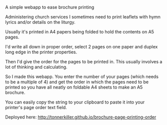 A simple webapp to ease brochure printing

Administering church services I sometimes need to print leaflets with hymn lyrics and/or details on the liturgy.

Usually it's printed in A4 papers being folded to hold the contents on A5 pages.

I'd write all down in proper order, select 2 pages on one paper and duplex long edge in the printer properties.

Then I'd give the order for the pages to be printed in. This usually involves a lot of thinking and calculating.

So I made this webapp. You enter the number of your pages (which needs to be a multiple of 4) and get the order in which the pages need to be printed so you have all neatly on foldable A4 sheets to make an A5 brochure.

You can easily copy the string to your clipboard to paste it into your printer's page order text field.

Deployed here: http://tonnerkiller.github.io/brochure-page-printing-order
